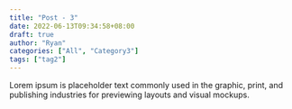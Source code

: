 ```yaml
---
title: "Post - 3"
date: 2022-06-13T09:34:58+08:00
draft: true
author: "Ryan"
categories: ["All", "Category3"]
tags: ["tag2"]
---
```


Lorem ipsum is placeholder text commonly used in the graphic, print, and publishing industries for previewing layouts and visual mockups.
